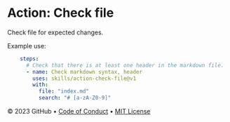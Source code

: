 # Action: Check file

Check file for expected changes.

Example use:

```yml
    steps:
      # Check that there is at least one header in the markdown file.
      - name: Check markdown syntax, header
        uses: skills/action-check-file@v1
        with:
          file: "index.md"
          search: "# [a-zA-Z0-9]"
```

&copy; 2023 GitHub &bull; [Code of Conduct](https://www.contributor-covenant.org/version/2/1/code_of_conduct/code_of_conduct.md) &bull; [MIT License](https://gh.io/mit)
